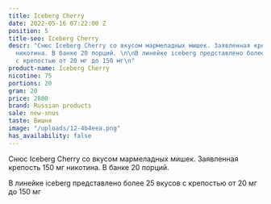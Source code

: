 ```yaml
---
title: Iceberg Cherry
date: 2022-05-16 07:22:00 Z
position: 5
title-seo: Iceberg Cherry
descr: "Снюс Iceberg Cherry со вкусом мармеладных мишек. Заявленная крепость 150 мг
  никотина. В банке 20 порций. \n\nВ линейке iceberg представлено более 25 вкусов
  с крепостью от 20 мг до 150 мг\n"
product-name: Iceberg Cherry
nicotine: 75
portions: 20
gram: 20
price: 2800
brand: Russian products
sale: new-snus
taste: Вишня
image: "/uploads/12-4b4eea.png"
has_availability: false
---
```


Снюс Iceberg Cherry со вкусом мармеладных мишек. Заявленная крепость 150 мг никотина. В банке 20 порций. 

В линейке iceberg представлено более 25 вкусов с крепостью от 20 мг до 150 мг
